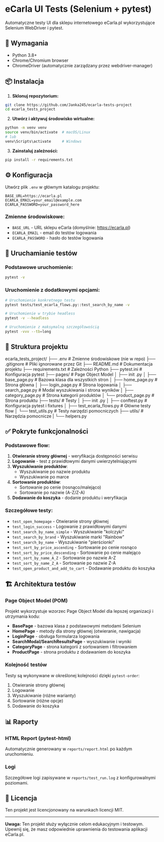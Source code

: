 # eCarla UI Tests (Selenium + pytest)

Automatyczne testy UI dla sklepu internetowego eCarla.pl wykorzystujące Selenium WebDriver i pytest.

## 🔧 Wymagania

- Python 3.8+
- Chrome/Chromium browser
- ChromeDriver (automatycznie zarządzany przez webdriver-manager)

## 📦 Instalacja

1. **Sklonuj repozytorium:**

```bash
git clone https://github.com/Janka245/ecarla-tests-project
cd ecarla_tests_project
```

2. **Utwórz i aktywuj środowisko wirtualne:**

```bash
python -m venv venv
source venv/bin/activate  # macOS/Linux
# lub
venv\Scripts\activate     # Windows
```

3. **Zainstaluj zależności:**

```bash
pip install -r requirements.txt
```

## ⚙️ Konfiguracja

Utwórz plik `.env` w głównym katalogu projektu:

```env
BASE_URL=https://ecarla.pl
ECARLA_EMAIL=your_email@example.com
ECARLA_PASSWORD=your_password_here
```

### Zmienne środowiskowe:

- `BASE_URL` - URL sklepu eCarla (domyślnie: https://ecarla.pl)
- `ECARLA_EMAIL` - email do testów logowania
- `ECARLA_PASSWORD` - hasło do testów logowania

## 🚀 Uruchamianie testów

### Podstawowe uruchomienie:

```bash
pytest -v
```

### Uruchomienie z dodatkowymi opcjami:

```bash
# Uruchomienie konkretnego testu
pytest tests/test_ecarla_flows.py::test_search_by_name -v

# Uruchomienie w trybie headless
pytest -v --headless

# Uruchomienie z maksymalną szczegółowością
pytest -vvv --tb=long
```

## 📁 Struktura projektu

ecarla_tests_project/
├── .env # Zmienne środowiskowe (nie w repo)
├── .gitignore # Pliki ignorowane przez Git
├── README.md # Dokumentacja projektu
├── requirements.txt # Zależności Python
├── pytest.ini # Konfiguracja pytest
├── pages/ # Page Object Model
│ ├── init .py
│ ├── base_page.py # Bazowa klasa dla wszystkich stron
│ ├── home_page.py # Strona główna
│ ├── login_page.py # Strona logowania
│ ├── search_page.py # Modal wyszukiwania i strona wyników
│ ├── category_page.py # Strona kategorii produktów
│ └── product_page.py # Strona produktu
├── tests/ # Testy
│ ├── init .py
│ ├── conftest.py # Konfiguracja pytest i fixtures
│ ├── test_ecarla_flows.py # Główne testy flow
│ └── test_utils.py # Testy narzędzi pomocniczych
├── utils/ # Narzędzia pomocnicze
| └── helpers.py

## ✅ Pokryte funkcjonalności

### Podstawowe flow:

1. **Otwieranie strony głównej** - weryfikacja dostępności serwisu
2. **Logowanie** - test z prawidłowymi danymi uwierzytelniającymi
3. **Wyszukiwanie produktów**:
   - Wyszukiwanie po nazwie produktu
   - Wyszukiwanie po marce
4. **Sortowanie produktów**:
   - Sortowanie po cenie (rosnąco/malejąco)
   - Sortowanie po nazwie (A-Z/Z-A)
5. **Dodawanie do koszyka** - dodanie produktu i weryfikacja

### Szczegółowe testy:

- `test_open_homepage` - Otwieranie strony głównej
- `test_login_success` - Logowanie z prawidłowymi danymi
- `test_search_by_name_simple` - Wyszukiwanie "kolczyki"
- `test_search_by_brand` - Wyszukiwanie marki "Rainbow"
- `test_search_by_name` - Wyszukiwanie "pierścionki"
- `test_sort_by_price_ascending` - Sortowanie po cenie rosnąco
- `test_sort_by_price_descending` - Sortowanie po cenie malejąco
- `test_sort_by_name_A_Z` - Sortowanie po nazwie A-Z
- `test_sort_by_name_Z_A` - Sortowanie po nazwie Z-A
- `test_open_product_and_add_to_cart` - Dodawanie produktu do koszyka

## 🏗️ Architektura testów

### Page Object Model (POM)

Projekt wykorzystuje wzorzec Page Object Model dla lepszej organizacji i utrzymania kodu:

- **BasePage** - bazowa klasa z podstawowymi metodami Selenium
- **HomePage** - metody dla strony głównej (otwieranie, nawigacja)
- **LoginPage** - obsługa formularza logowania
- **SearchModal/SearchResultsPage** - wyszukiwanie i wyniki
- **CategoryPage** - strona kategorii z sortowaniem i filtrowaniem
- **ProductPage** - strona produktu z dodawaniem do koszyka

### Kolejność testów

Testy są wykonywane w określonej kolejności dzięki `pytest-order`:

1. Otwieranie strony głównej
2. Logowanie
3. Wyszukiwanie (różne warianty)
4. Sortowanie (różne opcje)
5. Dodawanie do koszyka

## 📊 Raporty

### HTML Report (pytest-html)

Automatycznie generowany w `reports/report.html` po każdym uruchomieniu.

### Logi

Szczegółowe logi zapisywane w `reports/test_run.log` z konfigurowalnymi poziomami.

## 📝 Licencja

Ten projekt jest licencjonowany na warunkach licencji MIT.

---

**Uwaga:** Ten projekt służy wyłącznie celom edukacyjnym i testowym. Upewnij się, że masz odpowiednie uprawnienia do testowania aplikacji eCarla.pl.
